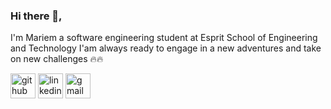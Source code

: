 ### Hi there 👋, 
I'm Mariem a software engineering student at Esprit School of Engineering and Technology
I'am always ready to engage in a new adventures and take on new challenges 🔥🔥



[<img src='https://cdn.jsdelivr.net/npm/simple-icons@3.0.1/icons/github.svg' alt='github' height='40'>](https://github.com/Mariem-BM)  [<img src='https://cdn.jsdelivr.net/npm/simple-icons@3.0.1/icons/linkedin.svg' alt='linkedin' height='40'>](https://www.linkedin.com/in/https://www.linkedin.com/in/maryem-ben-massaoud-605821197//)  [<img src='https://cdn.jsdelivr.net/npm/simple-icons@3.0.1/icons/gmail.svg' alt='gmail' height='40'>](mariembenmassoud123@gmail.com)  

<p align="center">
<a href="https://github-profile-trophy.vercel.app/?username=Mariem-BM)](https://github.com/ryo-ma/github-profile-trophy)
          </a></p>
![GitHub stats](https://github-readme-stats.vercel.app/api?username=Mariem-BM&show_icons=true)  

![Profile views](https://gpvc.arturio.dev/Mariem-BM)  


